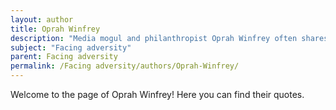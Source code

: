 ```yaml
---
layout: author
title: Oprah Winfrey
description: "Media mogul and philanthropist Oprah Winfrey often shares her own journey through adversity, including childhood abuse and poverty, emphasizing empowerment and resilience through her storytelling."
subject: "Facing adversity"
parent: Facing adversity
permalink: /Facing adversity/authors/Oprah-Winfrey/
---
```


Welcome to the page of Oprah Winfrey! Here you can find their quotes.
